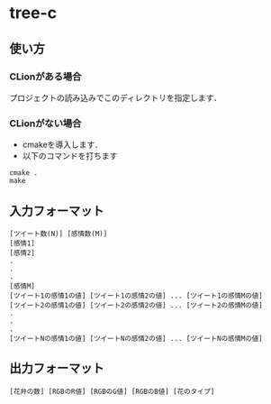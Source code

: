 # tree-c

## 使い方

### CLionがある場合
プロジェクトの読み込みでこのディレクトリを指定します．

### CLionがない場合
+ cmakeを導入します．
+ 以下のコマンドを打ちます

```
cmake .
make
```
## 入力フォーマット
```
[ツイート数(N)] [感情数(M)]
[感情1]
[感情2]
.
.
.
[感情M]
[ツイート1の感情1の値] [ツイート1の感情2の値] ... [ツイート1の感情Mの値]
[ツイート2の感情1の値] [ツイート2の感情2の値] ... [ツイート2の感情Mの値]
.
.
.
[ツイートNの感情1の値] [ツイートNの感情2の値] ... [ツイートNの感情Mの値]
```

## 出力フォーマット
```
[花弁の数] [RGBのR値] [RGBのG値] [RGBのB値] [花のタイプ]
```
